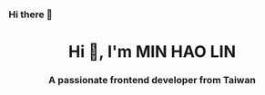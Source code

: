### Hi there 👋

<h1 align="center">Hi 👋, I'm MIN HAO LIN</h1>
<h3 align="center">A passionate frontend developer from Taiwan</h3>
